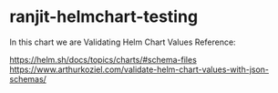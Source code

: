 # ranjit-helmchart-testing
In this chart we are Validating Helm Chart Values 
Reference:

https://helm.sh/docs/topics/charts/#schema-files
https://www.arthurkoziel.com/validate-helm-chart-values-with-json-schemas/


